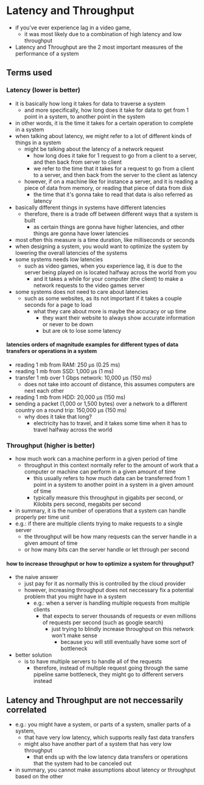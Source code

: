 # Latency and Throughput
- if you've ever experience lag in a video game,
  - it was most likely due to a combination of high latency and low throughput
- Latency and Throughput are the 2 most important measures of the performance of a system
## Terms used
### Latency (lower is better)
- it is basically how long it takes for data to traverse a system
  - and more specifically, how long does it take for data to get from 1 point in a system, to another point in the system
- in other words, it is the time it takes for a certain operation to complete in a system
- when talking about latency, we might refer to a lot of different kinds of things in a system
  - might be talking about the latency of a network request
    - how long does it take for 1 request to go from a client to a server, and then back from server to client
    - we refer to the time that it takes for a request to go from a client to a server, and then back from the server to the client as latency
  - however, if on a machine like for instance a server, and it is reading a piece of data from memory, or reading that piece of data from disk
    - the time that it's gonna take to read that data is also referred as latency
- basically different things in systems have different latencies
  - therefore, there is a trade off between different ways that a system is built
    - as certain things are gonna have higher latencies, and other things are gonna have lower latencies
- most often this measure is a time duration, like milliseconds or seconds
- when designing a system, you would want to optimize the system by lowering the overall latencies of the systems
- some systems needs low latencies
  - such as video games, when you experience lag, it is due to the server being played on is located halfway across the world from you
    - and it takes a while for your computer (the client) to make a network requests to the video games server
- some systems does not need to care about latencies
  - such as some websites, as its not important if it takes a couple seconds for a page to load
    - what they care about more is maybe the accuracy or up time
      - they want their website to always show accurate information or never to be down
      - but are ok to lose some latency
#### latencies orders of magnitude examples for different types of data transfers or operations in a system
  - reading 1 mb from RAM: 250 µs (0.25 ms)
  - reading 1 mb from SSD: 1,000 µs (1 ms)
  - transfer 1 mb over 1 Gbps network: 10,000 µs (150 ms)
    - does not take into account of distance, this assumes computers are next each other
  - reading 1 mb from HDD: 20,000 µs (150 ms)
  - sending a packet (1,000 or 1,500 bytes) over a network to a different country on a round trip: 150,000 µs (150 ms)
    - why does it take that long?
      - electricity has to travel, and it takes some time when it has to travel halfway across the world
### Throughput (higher is better)
- how much work can a machine perform in a given period of time
  - throughput in this context normally refer to the amount of work that a computer or machine can perform in a given amount of time
    - this usually refers to how much data can be transferred from 1 point in a system to another point in a system in a given amount of time
    - typically measure this throughput in gigabits per second, or Kilobits pers second, megabits per second
- in summary, it is the number of operations that a system can handle properly per time unit
- e.g.: if there are multiple clients trying to make requests to a single server
  - the throughput will be how many requests can the server handle in a given amount of time
  - or how many bits can the server handle or let through per second
#### how to increase throughput or how to optimize a system for throughput?
- the naive answer
  - just pay for it as normally this is controlled by the cloud provider
  - however, increasing throughput does not neccessary fix a potential problem that you might have in a system
    - e.g.: when a server is handling multiple requests from multiple clients
      - that expects to server thousands of requests or even millions of requests per second (such as google search)
        - just trying to blindly increase throughput on this network won't make sense
          - because you will still eventually have some sort of bottleneck
- better solution
  - is to have multiple servers to handle all of the requests
    - therefore, instead of multiple request going through the same pipeline same bottleneck, they might go to different servers instead
## Latency and Throughput are not neccessarily correlated
- e.g.: you might have a system, or parts of a system, smaller parts of a system,
  - that have very low latency, which supports really fast data transfers
  - might also have another part of a system that has very low throughput
    - that ends up with the low latency data transfers or operations that the system had to be canceled out
- in summary, you cannot make assumptions about latency or throughput based on the other
